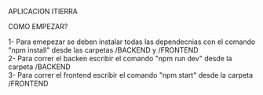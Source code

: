 APLICACION ITIERRA

COMO EMPEZAR?

1- Para emepezar se deben instalar todas las dependecnias con el comando "npm install" desde las carpetas /BACKEND y /FRONTEND 
</br>
2- Para correr el backen escribir el comando "npm run dev" desde la carpeta /BACKEND
</br>
3- Para correr el frontend escribir el comando "npm start" desde la carpeta /FRONTEND
</br>

